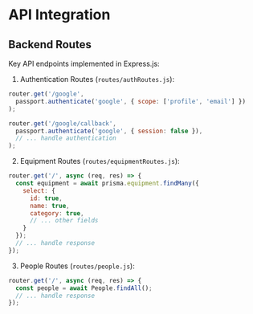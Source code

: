 # API Integration

## Backend Routes
Key API endpoints implemented in Express.js:

1. Authentication Routes (`routes/authRoutes.js`):
```javascript
router.get('/google',
  passport.authenticate('google', { scope: ['profile', 'email'] })
);

router.get('/google/callback',
  passport.authenticate('google', { session: false }),
  // ... handle authentication
);
```

2. Equipment Routes (`routes/equipmentRoutes.js`):
```javascript
router.get('/', async (req, res) => {
  const equipment = await prisma.equipment.findMany({
    select: {
      id: true,
      name: true,
      category: true,
      // ... other fields
    }
  });
  // ... handle response
});
```

3. People Routes (`routes/people.js`):
```javascript
router.get('/', async (req, res) => {
  const people = await People.findAll();
  // ... handle response
});
```
